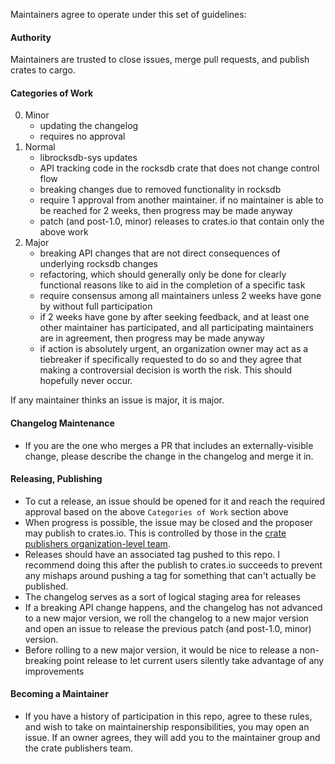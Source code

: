 Maintainers agree to operate under this set of guidelines:

#### Authority

Maintainers are trusted to close issues, merge pull requests, and publish crates to cargo.

#### Categories of Work

0. Minor
    * updating the changelog
    * requires no approval
1. Normal
    * librocksdb-sys updates
    * API tracking code in the rocksdb crate that does not change control flow
    * breaking changes due to removed functionality in rocksdb
    * require 1 approval from another maintainer. if no maintainer is able to be reached for 2 weeks, then progress may be made anyway
    * patch (and post-1.0, minor) releases to crates.io that contain only the above work
2. Major
    * breaking API changes that are not direct consequences of underlying rocksdb changes
    * refactoring, which should generally only be done for clearly functional reasons like to aid in the completion of a specific task
    * require consensus among all maintainers unless 2 weeks have gone by without full participation
    * if 2 weeks have gone by after seeking feedback, and at least one other maintainer has participated, and all participating maintainers are in agreement, then progress may be made anyway
    * if action is absolutely urgent, an organization owner may act as a tiebreaker if specifically requested to do so and they agree that making a controversial decision is worth the risk. This should hopefully never occur.
  
If any maintainer thinks an issue is major, it is major.

#### Changelog Maintenance

* If you are the one who merges a PR that includes an externally-visible change, please describe the change in the changelog and merge it in.

#### Releasing, Publishing

* To cut a release, an issue should be opened for it and reach the required approval based on the above `Categories of Work` section above
* When progress is possible, the issue may be closed and the proposer may publish to crates.io. This is controlled by those in the [crate publishers organization-level team](https://github.com/orgs/rust-rocksdb/teams/crate-publishers).
* Releases should have an associated tag pushed to this repo. I recommend doing this after the publish to crates.io succeeds to prevent any mishaps around pushing a tag for something that can't actually be published.
* The changelog serves as a sort of logical staging area for releases
* If a breaking API change happens, and the changelog has not advanced to a new major version, we roll the changelog to a new major version and open an issue to release the previous patch (and post-1.0, minor) version.
* Before rolling to a new major version, it would be nice to release a non-breaking point release to let current users silently take advantage of any improvements

#### Becoming a Maintainer

* If you have a history of participation in this repo, agree to these rules, and wish to take on maintainership responsibilities, you may open an issue. If an owner agrees, they will add you to the maintainer group and the crate publishers team.
